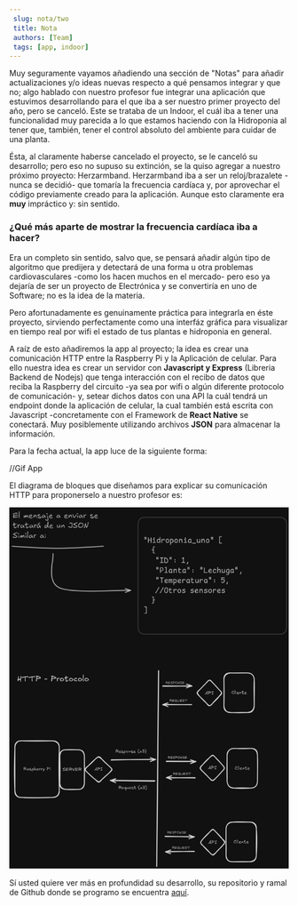 ```yaml
---
 slug: nota/two
 title: Nota
 authors: [Team]
 tags: [app, indoor]
---
```


Muy seguramente vayamos añadiendo una sección de "Notas" para añadir actualizaciones y/o ideas nuevas respecto a qué pensamos integrar y que no; algo hablado con nuestro profesor fue integrar una aplicación que estuvimos desarrollando para el que iba a ser nuestro primer proyecto del año, pero se canceló.
Este se trataba de un Indoor, el cuál iba a tener una funcionalidad muy parecida a lo que estamos haciendo con la Hidroponia al tener que, también, tener el control absoluto del ambiente para cuidar de una planta. 

Ésta, al claramente haberse cancelado el proyecto, se le canceló su desarrollo; pero eso no supuso su extinción, se la quiso agregar a nuestro próximo proyecto: Herzarmband. 
Herzarmband iba a ser un reloj/brazalete -nunca se decidió- que tomaría la frecuencia cardíaca y, por aprovechar el código previamente creado para la aplicación. Aunque esto claramente era **muy** impráctico y: sin sentido. 

### ¿Qué más aparte de mostrar la frecuencia cardíaca iba a hacer?

Era un completo sin sentido, salvo que, se pensará añadir algún tipo de algoritmo que predijera y detectará de una forma u otra problemas cardiovasculares -como los hacen muchos en el mercado-  pero eso ya dejaría de ser un proyecto de Electrónica y se convertiría en uno de Software; no es la idea de la materia.

Pero afortunadamente es genuinamente práctica para integrarla en éste proyecto, sirviendo perfectamente como una interfáz gráfica para visualizar en tiempo real por wifi el estado de tus plantas e hidroponia en general. 

A raíz de esto añadiremos la app al proyecto; la idea es crear una comunicación HTTP entre la Raspberry Pi y la Aplicación de celular. Para ello nuestra idea es crear un servidor con **Javascript y Express** (Libreria Backend de Nodejs) que tenga interacción con el recibo de datos que reciba la Raspberry del circuito -ya sea por wifi o algún diferente protocolo de comunicación- y, setear dichos datos con una API la cuál tendrá un endpoint donde la aplicación de celular, la cual también está escrita con Javascript -concretamente con el Framework de **React Native** se conectará.
Muy posiblemente utilizando archivos **JSON** para almacenar la información.

Para la fecha actual, la app luce de la siguiente forma:

//Gif App

El diagrama de bloques que diseñamos para explicar su comunicación HTTP para proponerselo a nuestro profesor es:

![Diagrama De Comunicación entre Servidor-Cliente | HTTP](../Ref/App-Communication.jpeg)

Sí usted quiere ver más en profundidad su desarrollo, su repositorio y ramal de Github donde se programo se encuentra [aquí](https://github.com/Sartalan/Indoor-Project/tree/App).